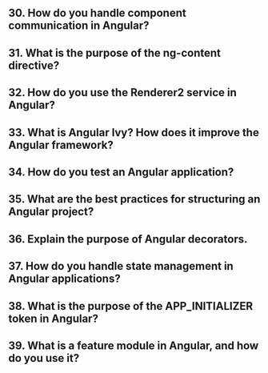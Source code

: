 ## 30. How do you handle component communication in Angular?
## 31. What is the purpose of the ng-content directive?
## 32. How do you use the Renderer2 service in Angular?
## 33. What is Angular Ivy? How does it improve the Angular framework?
## 34. How do you test an Angular application?
## 35. What are the best practices for structuring an Angular project?
## 36. Explain the purpose of Angular decorators.
## 37. How do you handle state management in Angular applications?
## 38. What is the purpose of the APP_INITIALIZER token in Angular?
## 39. What is a feature module in Angular, and how do you use it?
